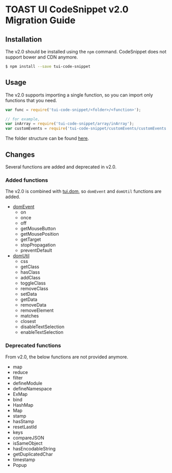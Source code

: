 # TOAST UI CodeSnippet v2.0 Migration Guide

## Installation

The v2.0 should be installed using the `npm` command. CodeSnippet does not support bower and CDN anymore.

``` sh
$ npm install --save tui-code-snippet
```

## Usage

The v2.0 supports importing a single function, so you can import only functions that you need.

```javascript
var func = require('tui-code-snippet/<folder>/<function>');

// for example,
var inArray = require('tui-code-snippet/array/inArray');
var customEvents = require('tui-code-snippet/customEvents/customEvents');
```

The folder structure can be found [here](https://github.com/nhn/tui.code-snippet/tree/production).

## Changes

Several functions are added and deprecated in v2.0. 

### Added functions

The v2.0 is combined with [tui.dom](https://github.com/nhn/tui.dom), so `domEvent` and `domUtil` functions are added.

* [domEvent](https://nhn.github.io/tui.code-snippet/latest/domEvent)
  * on
  * once
  * off
  * getMouseButton
  * getMousePosition
  * getTarget
  * stopPropagation
  * preventDefault
* [domUtil](https://nhn.github.io/tui.code-snippet/latest/domUtil)
  * css
  * getClass
  * hasClass
  * addClass
  * toggleClass
  * removeClass
  * setData
  * getData
  * removeData
  * removeElement
  * matches
  * closest
  * disableTextSelection
  * enableTextSelection

### Deprecated functions

From v2.0, the below functions are not provided anymore.

* map
* reduce
* filter
* defineModule
* defineNamespace
* ExMap
* bind
* HashMap
* Map
* stamp
* hasStamp
* resetLastId
* keys
* compareJSON
* isSameObject
* hasEncodableString
* getDuplicatedChar
* timestamp
* Popup